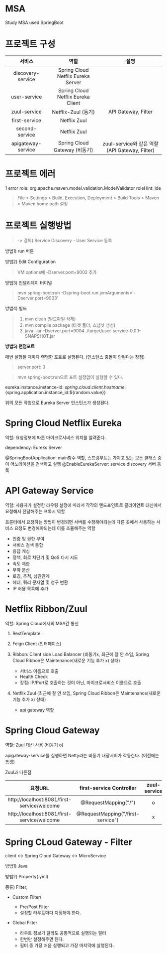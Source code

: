 # MSA

Study MSA used SpringBoot

# 프로젝트 구성

|       서비스       |                역할                |                      설명                      |
| :----------------: | :--------------------------------: | :--------------------------------------------: |
| discovery-service  | Spring Cloud Netflix Eureka Server |                                                |
|    user-service    | Spring Cloud Netflix Eureka Client |                                                |
|    zuul-service    |        Netflix-Zuul (동기)         |              API Gateway, Filter               |
|   first-service    |            Netflix Zuul            |                                                |
|   second-service   |            Netflix Zuul            |                                                |
| apigateway-service |   Spring Cloud Gateway (비동기)    | zuul-service와 같은 역할 (API Gateway, Filter) |

# 프로젝트 에러

1 error
role: org.apache.maven.model.validation.ModelValidator
roleHint: ide

> File > Settings > Build, Execution, Deployment > Build Tools > Maven > Maven home path 설정

# 프로젝트 실행방법

> -> 강의) Service Discovery - User Service 동록

방법1) run 버튼

방법2) Edit Configuration

> VM options에 -Dserver.port=9002 추가

방법3) 인텔리제이 터미널

> mvn spring-boot:run -Dspring-boot.run.jvmArguments='-Dserver.port=9003'

방법4) 빌드

> 1. mvn clean (빌드파일 삭제)
> 2. mvn compile package (타겟 폴더, 스냅샷 생성)
> 3. java -jar -Dserver.port=9004 ./target/user-service-0.0.1-SNAPSHOT.jar

<strong>방법5) 랜덤포트</strong>

매번 실행될 때마다 랜덤한 포트로 실행된다. (인스턴스 충돌이 안된다는 장점)

> server.port: 0

> mvn spring-boot:run으로 포트 설정없이 실행할 수 있다.

eureka.instance.instance-id: ${spring.cloud.client.hostname}:${spring.application.instance_id:${random.value}}

위의 모든 작업으로 Eureka Server 인스턴스가 생성된다.

# Spring Cloud Netflix Eureka

역할: 요청정보에 따른 마이크로서비스 위치를 알려준다.

dependency: Eureks Server

@SpringBootApplication: main함수 역할, 스프링부트는 가지고 있는 모든 클래스 중 이 어노테이션을 검색하고 실행
@EnableEurekaServer: service discovery 서버 등록

# API Gateway Service

역할: 사용자가 설정한 라우팅 설정에 따라서 각각의 엔드포인트로 클라이언트 대신에서 요청해서 전달해주는 프록시 역할

프론터에서 요청하는 방법이 변경되면 서버를 수정해야되는데 다른 곳에서 사용하는 서비스 요청도 변경해야되는데 이를 조율해주는 역할

- 인증 및 권한 부여
- 서비스 검색 통합
- 응답 캐싱
- 정책, 회로 차단기 및 QoS 다시 시도
- 속도 제한
- 부하 분산
- 로깅, 추적, 상관관계
- 헤더, 쿼리 문자열 및 청구 변환
- IP 허용 목록에 추가

# Netflix Ribbon/Zuul

역할: Spring Cloud에서의 MSA간 통신

1. RestTemplate
2. Feign Client (인터페이스)

3. Ribbon: Client side Load Balancer (비동기x, 최근에 잘 안 쓰임, Spring Cloud Ribbon은 Maintenance(새로운 기능 추가 x) 상태)

   - 서비스 이름으로 호출
   - Health Check
   - 장점: IP/Port로 호출하는 것이 아닌, 마이크로서비스 이름으로 호출

4. Netflix Zuul (최근에 잘 안 쓰임, Spring Cloud Ribbon은 Maintenance(새로운 기능 추가 x) 상태)

   - api gateway 역할

# Spring Cloud Gateway

역할: Zuul 대신 사용 (비동기 o)

apigateway-service를 실행하면 Netty라는 비동기 내장서버가 작동한다. (이전에는 톰캣)

Zuul과 다른점

|                   요청URL                   |     first-service Controller      | zuul-service | apigateway-service |
| :-----------------------------------------: | :-------------------------------: | :----------: | :----------------: |
| http://localhost:8081/first-service/welcome |       @RequestMapping("/")        |      o       |         x          |
| http://localhost:8081/first-service/welcome | @RequestMapping("/first-service") |      x       |         o          |

# Spring CLoud Gateway - Filter

client <-> Spring Cloud Gateway <-> MicroService

방법1) Java

방법2) Property(.yml)

종류) Filter,

- Custom Filter(

  - Pre/Post Filter
  - 설정할 라우트마다 지정해야 한다.

- Global Filter
  - 라우트 정보가 달라도 공통적으로 실행되는 필터
  - 한번만 설정해주면 된다.
  - 필터 중 가장 처음 실행되고 가장 마지막에 실행된다.
